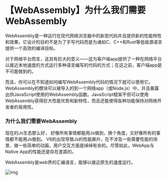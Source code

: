 # 【WebAssembly】为什么我们需要WebAssembly

WebAssembly是一种运行在现代网络浏览器中的新型代码并且提供新的性能特性和效果。它设计的目的不是为了手写代码而是为诸如C、C++和Rust等低级源语言提供一个高效的编译目标。

对于网络平台而言，这具有巨大的意义——这为客户端app提供了一种在网络平台以接近本地速度的方式运行多种语言编写的代码的方式；在这之前，客户端app是不可能做到的。

而且，你可以在不知道如何编写WebAssembly代码的情况下就可以使用它。WebAssembly的模块可以被导入的到一个网络app（或Node.js）中，并且暴露出供JavaScript使用的WebAssembly函数。JavaScript框架不但可以使用WebAssembly获得巨大性能优势和新特性，而且还能使得各种功能保持对网络开发者的易用性。

### 为什么我们需要WebAssembly

现在的Js生态那么好， 好像所有事情都能用Js做到，换个角度，又好像所有的事情都不能用Js做到。
V8的出现导致Js的性能飙升，在不涉及一些需要性能的场景，做一些简单的动画，用户交互方面是绰绰有余的。尽管如此，WebApp与Native App的性能还是存在差距的。

WebAssembly是web界的汇编语言，能够以接近原生的速度运行。

![img](https://mdn.mozillademos.org/files/14647/emscripten-diagram.png)